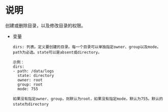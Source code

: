 # 说明

创建或删除目录，以及修改目录的权限。

* 变量
    ```text
    dirs: 列表。定义要创建的目录。每一个目录可以单独指定owner、group以及mode。path为必选。state可以是absent或directory。

    示例：
    dirs:
    - path: /data/logs
      state: directory
      owner: root
      group: root
      mode: 755

    如果没有指定owner、group，则默认为root，如果没有指定mode，默认为755。默认的state为directory
    ```